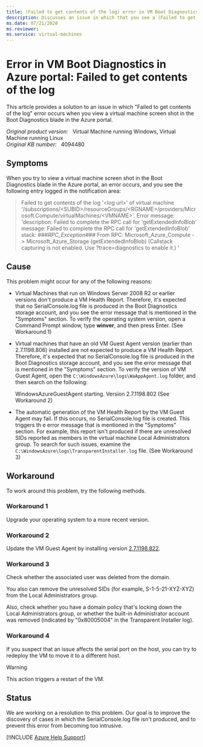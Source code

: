 ```yaml
---
title: (Failed to get contents of the log) error in VM Boot Diagnostics in Azure portal
description: Discusses an issue in which that you see a (Failed to get contents of the log) error in VM Boot Diagnostics in Azure portal.
ms.date: 07/21/2020
ms.reviewer: 
ms.service: virtual-machines
---
```

# Error in VM Boot Diagnostics in Azure portal: Failed to get contents of the log

This article provides a solution to an issue in which "Failed to get contents of the log" error occurs when you view a virtual machine screen shot in the Boot Diagnostics blade in the Azure portal.

_Original product version:_ &nbsp; Virtual Machine running Windows, Virtual Machine running Linux  
_Original KB number:_ &nbsp; 4094480

## Symptoms

When you try to view a virtual machine screen shot in the Boot Diagnostics blade in the Azure portal, an error occurs, and you see the following entry logged in the notification area:

> Failed to get contents of the log '\<log url>' of virtual machine '/subscriptions/\<SUBID>/resourceGroups/\<RGNAME>/providers/Microsoft.Compute/virtualMachines/\<VMNAME>'. Error message: 'description: Failed to complete the RPC call for 'getExtendedInfoBlob' message: Failed to complete the RPC call for 'getExtendedInfoBlob' stack: ###_RPC_Exception_### From RPC: Microsoft_Azure_Compute -> Microsoft_Azure_Storage (getExtendedInfoBlob) (Callstack capturing is not enabled. Use ?trace=diagnostics to enable it.) '

## Cause

This problem might occur for any of the following reasons:

- Virtual Machines that run on Windows Server 2008 R2 or earlier versions don't produce a VM Health Report. Therefore, it's expected that no SerialConsole.log file is produced in the Boot Diagnostics storage account, and you see the error message that is mentioned in the "Symptoms" section. To verify the operating system version, open a Command Prompt window, type **winver**, and then press Enter. (See Workaround 1)

- Virtual machines that have an old VM Guest Agent version (earlier than 2.7.1198.806) installed are not expected to produce a VM Health Report. Therefore, it's expected that no SerialConsole.log file is produced in the Boot Diagnostics storage account, and you see the error message that is mentioned in the "Symptoms" section. To verify the version of VM Guest Agent, open the `C:\WindowsAzure\logs\WaAppAgent.log` folder, and then search on the following:

    WindowsAzureGuestAgent starting. Version 2.7.1198.802
    (See Workaround 2)

- The automatic generation of the VM Health Report by the VM Guest Agent may fail. If this occurs, no SerialConsole.log file is created. This triggers th e error message that is mentioned in the "Symptoms" section. For example, this report isn't produced if there are unresolved SIDs reported as members in the virtual machine Local Administrators group. To search for such issues, examine the `C:\WindowsAzure\logs\TransparentInstaller.log` file.
(See Workaround 3)

## Workaround

To work around this problem, try the following methods.

### Workaround 1

Upgrade your operating system to a more recent version.

### Workaround 2

Update the VM Guest Agent by installing version [2.7.1198.822](https://go.microsoft.com/fwlink/?LinkID=394789&clcid=0x409).

### Workaround 3  

Check whether the associated user was deleted from the domain.

You also can remove the unresolved SIDs (for example, S-1-5-21-XYZ-XYZ) from the Local Administrators group.

Also, check whether you have a domain policy that's locking down the Local Administrators group, or whether the built-in Administrator account was removed (indicated by "0x80005004" in the Transparent Installer log).

### Workaround 4

If you suspect that an issue affects the serial port on the host, you can try to redeploy the VM to move it to a different host.

> [!WARNING]
> This action triggers a restart of the VM.

## Status

We are working on a resolution to this problem. Our goal is to improve the discovery of cases in which the SerialConsole.log file isn't produced, and to prevent this error from becoming too intrusive.

[!INCLUDE [Azure Help Support](../../includes/azure-help-support.md)]
